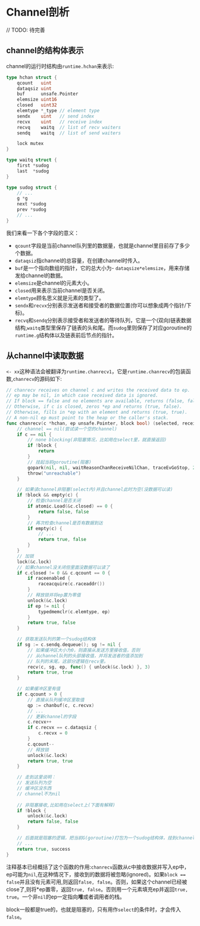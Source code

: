 Channel剖析
===
// TODO: 待完善  
## channel的结构体表示
channel的运行时结构由`runtime.hchan`来表示:

```go
type hchan struct {
	qcount   uint
	dataqsiz uint
	buf      unsafe.Pointer
	elemsize uint16
	closed   uint32
	elemtype *_type // element type
	sendx    uint   // send index
	recvx    uint   // receive index
	recvq    waitq  // list of recv waiters
	sendq    waitq  // list of send waiters

	lock mutex
}

type waitq struct {
	first *sudog
	last  *sudog
}

type sudog struct {
	// ...
	g *g
	next *sudog
	prev *sudog
    // ...
}
```
我们来看一下各个字段的意义：
- `qcount`字段是当前channel队列里的数据量，也就是channel里目前存了多少个数据。  
- `dataqsiz`指channel的总容量，在创建channel时传入。  
- `buf`是一个指向数组的指针，它的总大小为- `dataqsize*elemsize`，用来存储发给channel的数据。  
- `elemsize`是channel的元素大小。  
- `closed`用来表示当前channel是否关闭。  
- `elemtype`顾名思义就是元素的类型了。  
- `sendx`和`recvx`分别表示发送者和接受者的数据位置(你可以想象成两个指针/下标)。  
- `recvq`和`sendq`分别表示接受者和发送者的等待队列，它是一个(双向)链表数据结构,`waitq`类型里保存了链表的头和尾。而`sudog`里则保存了对应goroutine的`runtime.g`结构体以及链表前后节点的指针。
## 从channel中读取数据
`<- xx`这种语法会被翻译为`runtime.chanrecv1`，它是`runtime.chanrecv`的包装函数,`chanrecv`的源码如下:
```go
// chanrecv receives on channel c and writes the received data to ep.
// ep may be nil, in which case received data is ignored.
// If block == false and no elements are available, returns (false, false).
// Otherwise, if c is closed, zeros *ep and returns (true, false).
// Otherwise, fills in *ep with an element and returns (true, true).
// A non-nil ep must point to the heap or the caller's stack.
func chanrecv(c *hchan, ep unsafe.Pointer, block bool) (selected, received bool) {
    // channel == nil(尝试读一个空的channel)
    if c == nil {
        // none blocking(非阻塞情况，比如用在select里，就直接返回)
		if !block {
			return
		}
        // 挂起当前goroutine(阻塞)
		gopark(nil, nil, waitReasonChanReceiveNilChan, traceEvGoStop, 2)
		throw("unreachable")
	}

    // 如果读channel非阻塞(select内)并且channel此时为空(没数据可以读)
    if !block && empty(c) {
        // 检查channel是否关闭
        if atomic.Load(&c.closed) == 0 {
			return false, false
		}
		// 再次检查channel是否有数据到达
		if empty(c) {
			// ...
			return true, false
		}
    }
    // 加锁
    lock(&c.lock)
    // 如果channel没关闭但里面没数据可以读了
    if c.closed != 0 && c.qcount == 0 {
		if raceenabled {
			raceacquire(c.raceaddr())
		}
        // 释放锁并将ep置为零值
		unlock(&c.lock)
		if ep != nil {
			typedmemclr(c.elemtype, ep)
		}
		return true, false
	}

    // 获取发送队列的第一个sudog结构体
    if sg := c.sendq.dequeue(); sg != nil {
		// 如果缓冲区大小为0，则直接从发送方里接收值，否则
        // 从channel队列的头部接收值，并将发送者的值添加到
        // 队列的末尾。这部分逻辑在recv里。
		recv(c, sg, ep, func() { unlock(&c.lock) }, 3)
		return true, true
	}

    // 如果缓冲区里有值
    if c.qcount > 0 {
		// 直接从队列缓冲区里取值
		qp := chanbuf(c, c.recvx)
		// ...
        // 更新channel的字段
		c.recvx++
		if c.recvx == c.dataqsiz {
			c.recvx = 0
		}
		c.qcount--
        // 释放锁
		unlock(&c.lock)
		return true, true
	}

    // 走到这里说明：
    // 发送队列为空
    // 缓冲区没东西
    // channel不为nil
    
    // 非阻塞接收,比如用在select上(下面有解释)
	if !block {
		unlock(&c.lock)
		return false, false
	}

    // 后面就是阻塞的逻辑，把当前G(goroutine)打包为一个sudog结构体，挂到channel的接收队列中,然后调用gopark挂起当前goroutine
    // ...
    return true, success
}
```
注释基本已经概括了这个函数的作用:`chanrecv`函数从c中接收数据并写入ep中，ep可能为`nil`,在这种情况下，接收到的数据将被忽略(ignored)。如果`block == false`并且没有元素可用,则返回`false, false`。否则，如果这个channel已经被close了,则将*ep置零，返回`true, false`。否则用一个元素填充ep并返回`true, true`。一个非`nil`的ep一定指向**堆**或者调用者的栈。  

block一般都是true的，也就是阻塞的，只有用作`select`的条件时，才会传入`false`。